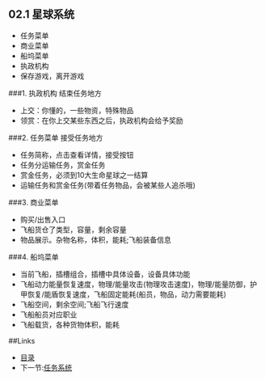 ## 02.1 星球系统

- 任务菜单
- 商业菜单
- 船坞菜单
- 执政机构
- 保存游戏，离开游戏

###1. 执政机构
结束任务地方  
- 上交：你懂的，一些物资，特殊物品
- 领赏：在你上交某些东西之后，执政机构会给予奖励

###2. 任务菜单
接受任务地方  
- 任务简称，点击查看详情，接受按钮
- 任务分运输任务，赏金任务
- 赏金任务，必须到10大生命星球之一结算
- 运输任务和赏金任务(带着任务物品，会被某些人追杀哦)

###3. 商业菜单
- 购买/出售入口
- 飞船货仓了类型，容量，剩余容量
- 物品展示。杂物名称，体积，能耗;飞船装备信息

###4. 船坞菜单
- 当前飞船，插槽组合，插槽中具体设备，设备具体功能
- 飞船动力能量恢复速度，物理/能量攻击(物理攻击速度)，物理/能量防御，护甲恢复/能盾恢复速度，飞船固定能耗(船员，物品，动力需要能耗)
- 飞船空间，剩余空间;飞船飞行速度
- 飞船船员对应职业
- 飞船载货，各种货物体积，能耗

##Links
- [目录](preface.md)
- 下一节:[任务系统](02.2.md)
 
